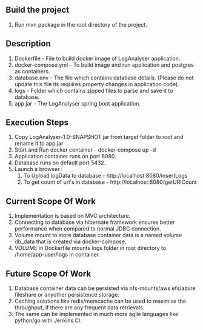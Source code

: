 ## Build the project
1. Run mvn package in the root directory of the project.

## Description
1. Dockerfile         - File to build docker image of LogAnalyser application.
2. docker-compose.yml - To build image and run application and postgres as containers.
3. database.env       - The file which contains database details. (Please do not update this file its requires property changes in application code).
4. logs               - Folder which contains zipped files to parse and save it to database.
5. app.jar            - The LogAnalyser spring boot application.

## Execution Steps
1. Copy LogAnalyser-1.0-SNAPSHOT.jar from target folder to root and rename it to app.jar
2. Start and Run docker container - docker-compose up -d
3. Application container runs on port 8080.
4. Database runs on default port 5432.
5. Launch a browser :
      1. To Upload logData to database - http://localhost:8080/insertLogs
      2. To get count of uri's in database -  http://localhost:8080/getURICount

## Current Scope Of Work
1. Implementation is based on MVC architecture.
2. Connecting to database via hibernate framework ensures better performance when compared to normal JDBC connection.
3. Volume mount to store database container data is a named volume db_data that is created via docker-compose.
4. VOLUME in Dockerfile mounts logs folder in root directory to /home/app-user/logs in container.


## Future Scope Of Work
1. Database container data can be persisted via nfs-mounts/aws efs/azure fileshare or anyother persistence storage.
2. Caching solutions like redis/memcache can be used to maximise the throughput, if there are any frequent data retrievals.
3. The same can be implemented in much more agile languages like python/go with Jenkins CI.
